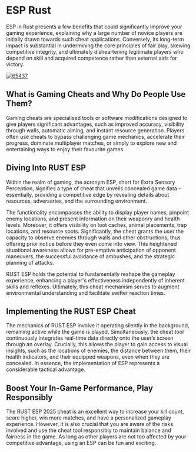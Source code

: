 # ESP Rust 
ESP in Rust presents a few benefits that could significantly improve your gaming experience, explaining why a large number of novice players are initially drawn towards such cheat applications. Conversely, its long-term impact is substantial in undermining the core principles of fair play, skewing competitive integrity, and ultimately disheartening legitimate players who depend on skill and acquired competence rather than external aids for victory.


[![65437](https://github.com/user-attachments/assets/9a3504ba-4943-48b8-b5e2-b7db5871853f)](https://y.gy/esp-rus)

## What is Gaming Cheats and Why Do People Use Them?
Gaming cheats are specialised tools or software modifications designed to give players significant advantages, such as improved accuracy, visibility through walls, automatic aiming, and instant resource generation. Players often use cheats to bypass challenging game mechanics, accelerate their progress, dominate multiplayer matches, or simply to explore new and entertaining ways to enjoy their favourite games.
## Diving Into RUST ESP

Within the realm of gaming, the acronym ESP, short for Extra Sensory Perception, signifies a type of cheat that unveils concealed game data – essentially, providing a competitive edge by revealing details about resources, adversaries, and the surrounding environment.

The functionality encompasses the ability to display player names, pinpoint enemy locations, and present information on their weaponry and health levels. Moreover, it offers visibility on loot caches, animal placements, trap locations, and resource spots. Significantly, the cheat grants the user the capacity to observe enemies through walls and other obstructions, thus offering prior notice before they even come into view. This heightened situational awareness allows for pre-emptive anticipation of opponent maneuvers, the successful avoidance of ambushes, and the strategic planning of attacks.

RUST ESP holds the potential to fundamentally reshape the gameplay experience, enhancing a player's effectiveness independently of inherent skills and reflexes. Ultimately, this cheat mechanism serves to augment environmental understanding and facilitate swifter reaction times.
## Implementing the RUST ESP Cheat

The mechanics of RUST ESP involve it operating silently in the background, remaining active while the game is played. Simultaneously, the cheat tool continuously integrates real-time data directly onto the user’s screen through an overlay. Crucially, this allows the player to gain access to visual insights, such as the locations of enemies, the distance between them, their health indicators, and their equipped weapons, even when they are concealed. In essence, the implementation of ESP represents a considerable tactical advantage.
## Boost Your In-Game Performance, Play Responsibly
The RUST ESP 2025 cheat is an excellent way to increase your kill count, score higher, win more matches, and have a personalized gameplay experience. However, it is also crucial that you are aware of the risks involved and use the cheat tool responsibly to maintain balance and fairness in the game. As long as other players are not too affected by your competitive advantage, using an ESP can be fun and exciting.
